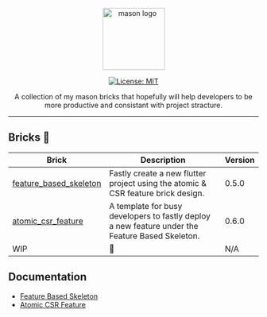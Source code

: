 <p align="center">
<img src="https://raw.githubusercontent.com/felangel/mason/master/assets/mason_full.png" height="125" alt="mason logo" />
</p>

<p align="center">
<a href="https://opensource.org/licenses/MIT"><img src="https://img.shields.io/badge/license-MIT-purple.svg" alt="License: MIT"></a>
</p>

<p align="center">
A collection of my mason bricks that hopefully will help developers to be more productive and consistant with project stracture. 
</p>

---

## Bricks 🧱

| Brick                                                                | Description                                                                                                                   | Version |
| -------------------------------------------------------------------- | ----------------------------------------------------------------------------------------------------------------------------- | ------- |
| [feature_based_skeleton](https://brickhub.dev/bricks/feature_based_skeleton)                     | Fastly create a new flutter project using the atomic & CSR feature brick design.      | 0.5.0   |
| [atomic_csr_feature](brickhub.dev/bricks/atomic_csr_feature)     | A template for busy developers to fastly deploy a new feature under the Feature Based Skeleton.                                         | 0.6.0   |
| WIP                                                   | 📐                                                                                                               | N/A     |



## Documentation

- [Feature Based Skeleton](https://github.com/realitymolder/mason_bricks/tree/main/bricks/feature_based_skeleton)
- [Atomic CSR Feature](https://github.com/realitymolder/mason_bricks/tree/main/bricks/atomic_csr_feature)


